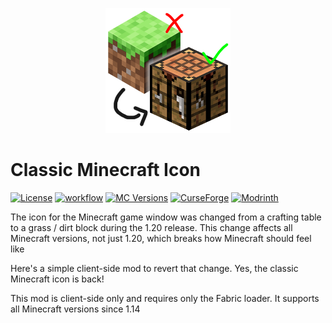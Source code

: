 <p align="center">
<img src="./mod_icon_hires.png" width="200" height="200" alt="Classic Minecraft Icon">
</p>

# Classic Minecraft Icon

[![License](https://img.shields.io/github/license/Fallen-Breath/classic-minecraft-icon.svg)](http://www.gnu.org/licenses/lgpl-3.0.html)
[![workflow](https://github.com/Fallen-Breath/classic-minecraft-icon/actions/workflows/gradle.yml/badge.svg)](https://github.com/Fallen-Breath/classic-minecraft-icon/actions/workflows/gradle.yml)
[![MC Versions](https://cf.way2muchnoise.eu/versions/For%20MC_classic-minecraft-icon_all.svg)](https://www.curseforge.com/minecraft/mc-mods/classic-minecraft-icon)
[![CurseForge](https://cf.way2muchnoise.eu/full_classic-minecraft-icon_downloads.svg)](https://www.curseforge.com/minecraft/mc-mods/classic-minecraft-icon)
[![Modrinth](https://img.shields.io/modrinth/dt/NTUQ8Yoi?label=Modrinth%20Downloads)](https://modrinth.com/mod/classic-minecraft-icon)

The icon for the Minecraft game window was changed from a crafting table to a grass / dirt block during the 1.20 release.
This change affects all Minecraft versions, not just 1.20, which breaks how Minecraft should feel like

Here's a simple client-side mod to revert that change. Yes, the classic Minecraft icon is back!

This mod is client-side only and requires only the Fabric loader. It supports all Minecraft versions since 1.14
